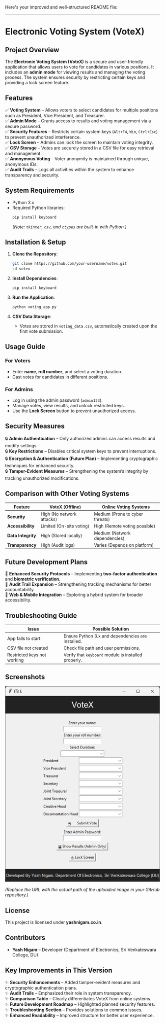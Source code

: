 Here's your improved and well-structured README file:  

---

# **Electronic Voting System (VoteX)**  

## **Project Overview**  

The **Electronic Voting System (VoteX)** is a secure and user-friendly application that allows users to vote for candidates in various positions. It includes an **admin mode** for viewing results and managing the voting process. The system ensures security by restricting certain keys and providing a lock screen feature.  

## **Features**  

✅ **Voting System** – Allows voters to select candidates for multiple positions such as President, Vice President, and Treasurer.  
✅ **Admin Mode** – Grants access to results and voting management via a secure password.  
✅ **Security Features** – Restricts certain system keys (`Alt+F4`, `Win`, `Ctrl+Esc`) to prevent unauthorized interference.  
✅ **Lock Screen** – Admins can lock the screen to maintain voting integrity.  
✅ **CSV Storage** – Votes are securely stored in a CSV file for easy retrieval and management.  
✅ **Anonymous Voting** – Voter anonymity is maintained through unique, anonymous IDs.  
✅ **Audit Trails** – Logs all activities within the system to enhance transparency and security.  

## **System Requirements**  

- Python 3.x  
- Required Python libraries:  
  ```sh
  pip install keyboard
  ```  
  *(Note: `tkinter`, `csv`, and `ctypes` are built-in with Python.)*  

## **Installation & Setup**  

1. **Clone the Repository**:  
   ```sh
   git clone https://github.com/your-username/votex.git
   cd votex
   ```  

2. **Install Dependencies**:  
   ```sh
   pip install keyboard
   ```  

3. **Run the Application**:  
   ```sh
   python voting_app.py
   ```  

4. **CSV Data Storage**:  
   - Votes are stored in `voting_data.csv`, automatically created upon the first vote submission.  

## **Usage Guide**  

### **For Voters**  
- Enter **name**, **roll number**, and select a voting duration.  
- Cast votes for candidates in different positions.  

### **For Admins**  
- Log in using the admin password (`admin123`).  
- Manage votes, view results, and unlock restricted keys.  
- Use the **Lock Screen** button to prevent unauthorized access.  

## **Security Measures**  

🔒 **Admin Authentication** – Only authorized admins can access results and modify settings.  
🔒 **Key Restrictions** – Disables critical system keys to prevent interruptions.  
🔒 **Encryption & Authentication (Future Plan)** – Implementing cryptographic techniques for enhanced security.  
🔒 **Tamper-Evident Measures** – Strengthening the system’s integrity by tracking unauthorized modifications.  

## **Comparison with Other Voting Systems**  

| Feature            | VoteX (Offline)       | Online Voting Systems        |  
|-------------------|---------------------|------------------------------|  
| **Security**     | High (No network attacks) | Medium (Prone to cyber threats) |  
| **Accessibility** | Limited (On-site voting) | High (Remote voting possible) |  
| **Data Integrity** | High (Stored locally) | Medium (Network dependencies) |  
| **Transparency** | High (Audit logs) | Varies (Depends on platform) |  

## **Future Development Plans**  

🚀 **Enhanced Security Protocols** – Implementing **two-factor authentication** and **biometric verification**.  
🚀 **Audit Trail Expansion** – Strengthening tracking mechanisms for better accountability.  
🚀 **Web & Mobile Integration** – Exploring a hybrid system for broader accessibility.  

## **Troubleshooting Guide**  

| Issue                 | Possible Solution                                      |  
|----------------------|--------------------------------------------------|  
| App fails to start  | Ensure Python 3.x and dependencies are installed. |  
| CSV file not created | Check file path and user permissions.              |  
| Restricted keys not working | Verify that `keyboard` module is installed properly. |  

## **Screenshots**  

![VoteX Screenshot](https://github.com/yashnigam07/VoteX/blob/main/VoteX.png)  

*(Replace the URL with the actual path of the uploaded image in your GitHub repository.)*  

## **License**  

This project is licensed under **yashnigam.co.in**.  

## **Contributors**  

- **Yash Nigam** – Developer (Department of Electronics, Sri Venkateswara College, DU)  

## **Key Improvements in This Version**  

✨ **Security Enhancements** – Added tamper-evident measures and cryptographic authentication plans.  
✨ **Audit Trails** – Emphasized their role in system transparency.  
✨ **Comparison Table** – Clearly differentiates VoteX from online systems.  
✨ **Future Development Roadmap** – Highlighted planned security features.  
✨ **Troubleshooting Section** – Provides solutions to common issues.  
✨ **Enhanced Readability** – Improved structure for better user experience.  
